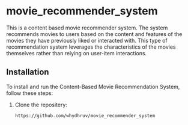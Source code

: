 # movie_recommender_system 
This is a content based movie recommender system. The system recommends movies to users based on the content and features of the movies they have previously liked or interacted with. This type of recommendation system leverages the characteristics of the movies themselves rather than relying on user-item interactions.
## Installation
To install and run the Content-Based Movie Recommendation System, follow these steps:

1. Clone the repositery:
    ````
    https://github.com/whydhruv/movie_recommender_system
    ````


